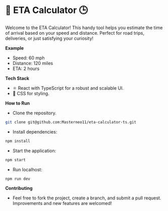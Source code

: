 # 🚗 ETA Calculator 🕒

Welcome to the ETA Calculator! This handy tool helps you estimate the time of arrival based on your speed and distance. Perfect for road trips, deliveries, or just satisfying your curiosity!


**Example**
* Speed: 60 mph
* Distance: 120 miles
* ETA: 2 hours

**Tech Stack**
* ⚛️ React with TypeScript for a robust and scalable UI.
* 🎨 CSS for styling.

**How to Run**
* Clone the repository.
``` bash
git clone git@github.com:Masterneo11/eta-calculator-ts.git  
```
* Install dependencies:
``` bash 
npm install
```
* Start the application: 
```bash 
npm start
```
* Run localhost: 
``` bash 
npm run dev
```

**Contributing**
* Feel free to fork the project, create a branch, and submit a pull request. Improvements and new features are welcomed!

